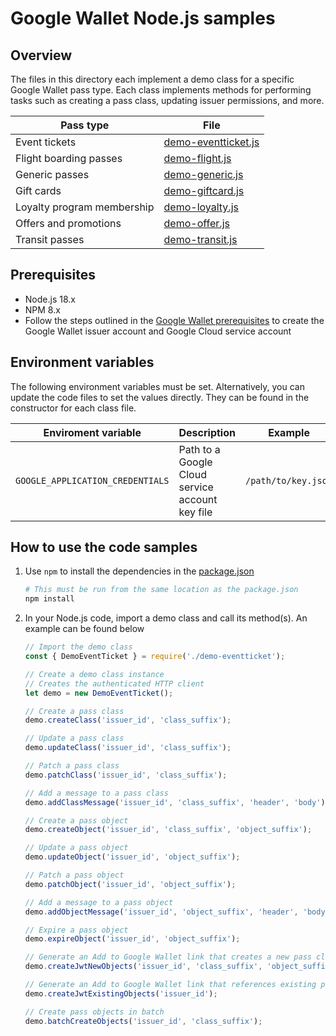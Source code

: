 # Google Wallet Node.js samples

## Overview

The files in this directory each implement a demo class for a specific Google
Wallet pass type. Each class implements methods for performing tasks such as
creating a pass class, updating issuer permissions, and more.

| Pass type                  | File                                         |
|----------------------------|----------------------------------------------|
| Event tickets              | [demo-eventticket.js](./demo-eventticket.js) |
| Flight boarding passes     | [demo-flight.js](./demo-flight.js)           |
| Generic passes             | [demo-generic.js](./demo-generic.js)         |
| Gift cards                 | [demo-giftcard.js](./demo-giftcard.js)       |
| Loyalty program membership | [demo-loyalty.js](./demo-loyalty.js)         |
| Offers and promotions      | [demo-offer.js](./demo-offer.js)             |
| Transit passes             | [demo-transit.js](./demo-transit.js)         |

## Prerequisites

*   Node.js 18.x
*   NPM 8.x
*   Follow the steps outlined in the
    [Google Wallet prerequisites](https://developers.google.com/wallet/generic/web/prerequisites)
    to create the Google Wallet issuer account and Google Cloud service account

## Environment variables

The following environment variables must be set. Alternatively, you can update
the code files to set the values directly. They can be found in the constructor
for each class file.

| Enviroment variable              | Description                                     | Example             |
|----------------------------------|-------------------------------------------------|---------------------|
| `GOOGLE_APPLICATION_CREDENTIALS` | Path to a Google Cloud service account key file | `/path/to/key.json` |

## How to use the code samples

1.  Use `npm` to install the dependencies in the [package.json](./package.json)

    ```bash
    # This must be run from the same location as the package.json
    npm install
    ```

2.  In your Node.js code, import a demo class and call its method(s). An example
    can be found below

    ```javascript
    // Import the demo class
    const { DemoEventTicket } = require('./demo-eventticket');

    // Create a demo class instance
    // Creates the authenticated HTTP client
    let demo = new DemoEventTicket();

    // Create a pass class
    demo.createClass('issuer_id', 'class_suffix');

    // Update a pass class
    demo.updateClass('issuer_id', 'class_suffix');

    // Patch a pass class
    demo.patchClass('issuer_id', 'class_suffix');

    // Add a message to a pass class
    demo.addClassMessage('issuer_id', 'class_suffix', 'header', 'body');

    // Create a pass object
    demo.createObject('issuer_id', 'class_suffix', 'object_suffix');

    // Update a pass object
    demo.updateObject('issuer_id', 'object_suffix');

    // Patch a pass object
    demo.patchObject('issuer_id', 'object_suffix');

    // Add a message to a pass object
    demo.addObjectMessage('issuer_id', 'object_suffix', 'header', 'body');

    // Expire a pass object
    demo.expireObject('issuer_id', 'object_suffix');

    // Generate an Add to Google Wallet link that creates a new pass class and object
    demo.createJwtNewObjects('issuer_id', 'class_suffix', 'object_suffix');

    // Generate an Add to Google Wallet link that references existing pass object(s)
    demo.createJwtExistingObjects('issuer_id');

    // Create pass objects in batch
    demo.batchCreateObjects('issuer_id', 'class_suffix');
    ```
